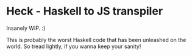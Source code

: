 # Heck - Haskell to JS transpiler

Insanely WIP. :)

This is probably the worst Haskell code that has been unleashed on the world.
So tread lightly, if you wanna keep your sanity!
